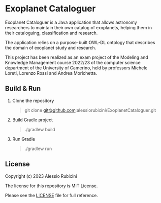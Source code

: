 # Exoplanet Cataloguer

Exoplanet Cataloguer is a Java application that allows astronomy researchers to maintain their own catalog of exoplanets, helping them in their cataloguing, classification and research.

The application relies on a purpose-built OWL-DL ontology that describes the domain of exoplanet study and research.

This project has been realized as an exam project of the Modeling and Knowledge Management course 2022/23 of the computer science department of the University of Camerino, held by professors Michele Loreti, Lorenzo Rossi and Andrea Morichetta.

## Build & Run

1. Clone the repository
    > git clone git@github.com:alessiorubicini/ExoplanetCataloguer.git

2. Build Gradle project
    > ./gradlew build

3. Run Gradle
    > ./gradlew run

## License
Copyright (c) 2023 Alessio Rubicini

The license for this repository is MIT License.

Please see the [LICENSE](LICENSE) file for full reference.